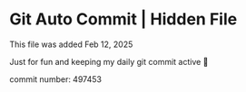 # Git Auto Commit | Hidden File

This file was added Feb 12, 2025

Just for fun and keeping my daily git commit active 🤪

commit number: 497453
